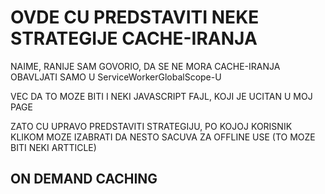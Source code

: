 # OVDE CU PREDSTAVITI NEKE STRATEGIJE CACHE-IRANJA

NAIME, RANIJE SAM GOVORIO, DA SE NE MORA CACHE-IRANJA OBAVLJATI SAMO U ServiceWorkerGlobalScope-U

VEC DA TO MOZE BITI I NEKI JAVASCRIPT FAJL, KOJI JE UCITAN U MOJ PAGE

ZATO CU UPRAVO PREDSTAVITI STRATEGIJU, PO KOJOJ KORISNIK KLIKOM MOZE IZABRATI DA NESTO SACUVA ZA OFFLINE USE (TO MOZE BITI NEKI ARTTICLE)

## ON DEMAND CACHING

